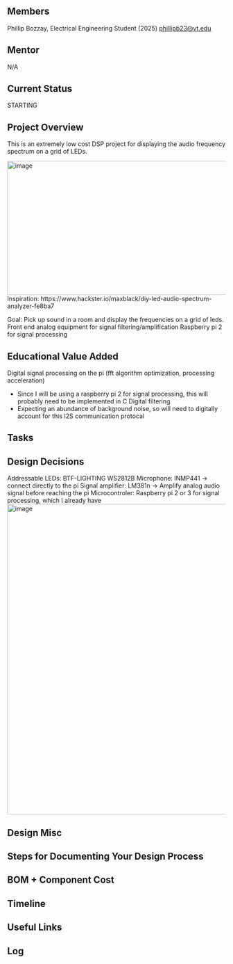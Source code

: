 ## Members
Phillip Bozzay, Electrical Engineering Student (2025)
phillipb23@vt.edu

## Mentor
N/A

## Current Status
STARTING 

## Project Overview


This is an extremely low cost DSP project for displaying the audio frequency spectrum on a grid of LEDs.

<img width="550" height="308" alt="image" src="https://github.com/user-attachments/assets/9b9a9174-8d4a-44c7-a234-b787b9473ce4" />
Inspiration: https://www.hackster.io/maxblack/diy-led-audio-spectrum-analyzer-fe8ba7

Goal: 
Pick up sound in a room and display the frequencies on a grid of leds.
Front end analog equipment for signal filtering/amplification 
Raspberry pi 2 for signal processing


## Educational Value Added
Digital signal processing on the pi (fft algorithm optimization, processing acceleration) 
  - Since I will be using a raspberry pi 2 for signal processing, this will probably need to be implemented in C
Digital filtering
  - Expecting an abundance of background noise, so will need to digitally account for this
I2S communication protocal

## Tasks


## Design Decisions
Addressable LEDs: BTF-LIGHTING WS2812B
Microphone: INMP441 -> connect directly to the pi 
Signal amplifier: LM381n -> Amplify analog audio signal before reaching the pi
Microcontroler: Raspberry pi 2 or 3 for signal processing, which I already have
<img width="1470" height="714" alt="image" src="https://github.com/user-attachments/assets/687a24eb-37db-4cf8-b11f-1c14cdd2a73b" />

## Design Misc

<!-- Your Text Here. You may work with your mentor on this later when they are assigned -->

## Steps for Documenting Your Design Process

<!-- Your Text Here. You may work with your mentor on this later when they are assigned -->

## BOM + Component Cost

<!-- Your Text Here. You may work with your mentor on this later when they are assigned -->

## Timeline

<!-- Your Text Here. You may work with your mentor on this later when they are assigned -->

## Useful Links

<!-- Your Text Here. You may work with your mentor on this later when they are assigned -->

## Log

<!-- Your Text Here. You may work with your mentor on this later when they are assigned -->



